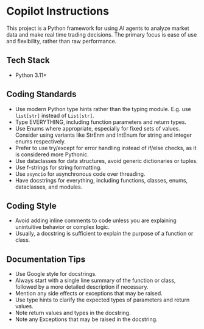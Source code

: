 # Copilot Instructions
This project is a Python framework for using AI agents to analyze market data and make real time trading decisions.
The primary focus is ease of use and flexibility, rather than raw performance.

## Tech Stack
- Python 3.11+

## Coding Standards
- Use modern Python type hints rather than the typing module. E.g. use `list[str]` instead of `List[str]`.
- Type EVERYTHING, including function parameters and return types.
- Use Enums where appropriate, especially for fixed sets of values. Consider using variants like StrEnm and IntEnum for string and integer enums respectively.
- Prefer to use try/except for error handling instead of if/else checks, as it is considered more Pythonic.
- Use dataclasses for data structures, avoid generic dictionaries or tuples.
- Use f-strings for string formatting.
- Use `asyncio` for asynchronous code over threading.
- Have docstrings for everything, including functions, classes, enums, dataclasses, and modules.

## Coding Style
- Avoid adding inline comments to code unless you are explaining unintuitive behavior or complex logic.
- Usually, a docstring is sufficient to explain the purpose of a function or class.

## Documentation Tips
- Use Google style for docstrings.
- Always start with a single line summary of the function or class,
  followed by a more detailed description if necessary.
- Mention any side effects or exceptions that may be raised.
- Use type hints to clarify the expected types of parameters and return values.
- Note return values and types in the docstring.
- Note any Exceptions that may be raised in the docstring.
